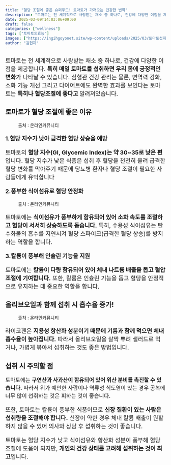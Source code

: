 ```yaml
---
title: "혈당 조절에 좋은 슈퍼푸드! 토마토가 가져오는 건강한 변화"
description: "토마토는 전 세계적으로 사랑받는 채소 중 하나로, 건강에 다양한 이점을 제공합니다. 특히 매일 토마토를 섭취하면 우리 몸에 긍정적인 변화가 나타날 수 있습니다. 심혈관 건강 관리는 물론, 면역력 강화, 소화 기능 개선 그리고 다이어트에도 완벽한 효과를 보인다는 토마토는"
date: 2025-03-09T14:03:06+09:00
draft: false
categories: ["wellness"]
tags: ["토마토의효능"]
images: ["https://ingihgoyonet.site/wp-content/uploads/2025/03/토마토섭취법-1024x683.jpg", "https://ingihgoyonet.site/wp-content/uploads/2025/03/토마토-1024x683.jpg", "https://ingihgoyonet.site/wp-content/uploads/2025/03/올리브오일-1024x683.jpg"]
author: "김현지"
---
```


<p style="font-size:18px">토마토는 전 세계적으로 사랑받는 채소 중 하나로, 건강에 다양한 이점을 제공합니다. <strong>특히 매일 토마토를 섭취하면 우리 몸에 긍정적인 변화</strong>가 나타날 수 있습니다. 심혈관 건강 관리는 물론, 면역력 강화, 소화 기능 개선 그리고 다이어트에도 완벽한 효과를 보인다는 토마토는 <strong>특히나 혈당조절에 좋다고 </strong>알려져있습니다.</p> <h2 >토마토가 혈당 조절에 좋은 이유</h2> <figure ><img src="https://ingihgoyonet.site/wp-content/uploads/2025/03/토마토섭취법-1024x683.jpg" alt="" style="aspect-ratio:16/9;object-fit:cover"/><figcaption >출처 : 온라인커뮤니티</figcaption></figure> <p style="font-size:18px"><strong>1.혈당 지수가 낮아 급격한 혈당 상승을 예방</strong></p> <p style="font-size:18px">토마토의 <strong>혈당 지수(GI, Glycemic Index)는 약 30~35로 낮은 편</strong>입니다. 혈당 지수가 낮은 식품은 섭취 후 혈당을 천천히 올려 급격한 혈당 변화를 막아주기 때문에 당뇨병 환자나 혈당 조절이 필요한 사람들에게 유익합니다</p> <p style="font-size:18px"><strong>2.풍부한 식이섬유로 혈당 안정화</strong></p> <figure ><img src="https://ingihgoyonet.site/wp-content/uploads/2025/03/토마토-1024x683.jpg" alt="" style="aspect-ratio:16/9;object-fit:cover"/><figcaption >출처 : 온라인커뮤니티</figcaption></figure> <p style="font-size:18px">토마토에는 <strong>식이섬유가 풍부하게 함유되어 있어 소화 속도를 조절하고 혈당이 서서히 상승하도록 돕습니다.</strong> 특히, 수용성 식이섬유는 탄수화물의 흡수를 지연시켜 혈당 스파이크(급격한 혈당 상승)를 방지하는 역할을 합니다.</p> <p style="font-size:18px"><strong>3.칼륨이 풍부해 인슐린 기능을 지원</strong></p> <p style="font-size:18px">토마토에는 <strong>칼륨이 다량 함유되어 있어 체내 나트륨 배출을 돕고 혈압 조절에 기여합니다.</strong> 또한, 칼륨은 인슐린 기능을 돕고 혈당을 안정적으로 유지하는 데 중요한 역할을 합니다.</p> <h2 >올리브오일과 함께 섭취 시 흡수율 증가!</h2> <figure ><img src="https://ingihgoyonet.site/wp-content/uploads/2025/03/올리브오일-1024x683.jpg" alt="" style="aspect-ratio:16/9;object-fit:cover"/><figcaption >출처 : 온라인커뮤니티</figcaption></figure> <p style="font-size:18px">라이코펜은 <strong>지용성 항산화 성분이기 때문에 기름과 함께 먹으면 체내 흡수율이 높아집니다.</strong> 따라서 올리브오일을 살짝 뿌려 샐러드로 먹거나, 가볍게 볶아서 섭취하는 것도 좋은 방법입니다.</p> <h2 >섭취 시 주의할 점</h2> <p style="font-size:17px">토마토에는 <strong>구연산과 사과산이 함유되어 있어 위산 분비를 촉진할 수 있습니다.</strong> 따라서 위가 예민한 사람이나 역류성 식도염이 있는 경우 공복에 너무 많이 섭취하는 것은 피하는 것이 좋습니다.</p> <p style="font-size:18px">또한, 토마토는 칼륨이 풍부한 식품이므로 <strong>신장 질환이 있는 사람은 섭취량을 조절해야 합니다.</strong> 신장이 약한 경우 체내 칼륨 배출이 원활하지 않을 수 있어 의사와 상담 후 섭취하는 것이 좋습니다.</p> <p style="font-size:18px">토마토는 혈당 지수가 낮고 식이섬유와 항산화 성분이 풍부해 혈당 조절에 도움이 되지만, <strong>개인의 건강 상태를 고려해 섭취하는 것이 최고</strong>입니다.</p>